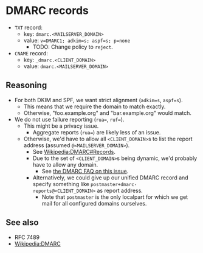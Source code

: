 # DMARC records

* `TXT` record:
    * key: `dmarc.<MAILSERVER_DOMAIN>`
    * value: `v=DMARC1; adkim=s; aspf=s; p=none`
        * TODO: Change policy to `reject`.
* `CNAME` record:
    * key: `_dmarc.<CLIENT_DOMAIN>`
    * value: `dmarc.<MAILSERVER_DOMAIN>`


## Reasoning

* For both DKIM and SPF, we want strict alignment (`adkim=s`, `aspf=s`).
    * This means that we require the domain to match exactly.
    * Otherwise, "foo.example.org" and "bar.example.org" would match.
* We do not use failure reporting (`rua=`, `ruf=`).
    * This might be a privacy issue.
        * Aggregate reports (`rua=`) are likely less of an issue.
    * Otherwise, we'd have to allow all `<CLIENT_DOMAIN>`s to list the
      report address (assumed `@<MAILSERVER_DOMAIN>`).
        * See [Wikipedia:DMARC#Records](https://en.wikipedia.org/wiki/DMARC#Reports).
        * Due to the set of `<CLIENT_DOMAIN>`s being dynamic, we'd probably
          have to allow any domain.
            * See [the DMARC FAQ on this issue](https://dmarc.org/wiki/FAQ#How_can_I_put_DMARC_records_on_many_domains_at_once.3F).
        * Alternatively, we could give up our unified DMARC record and
          specify something like `postmaster+dmarc-reports@<CLIENT_DOMAIN>`
          as report address.
            * Note that `postmaster` is the only localpart for which we get
              mail for all configured domains ourselves.


## See also

* RFC 7489
* [Wikipedia:DMARC](https://en.wikipedia.org/wiki/DMARC)
